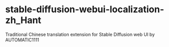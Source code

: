 # stable-diffusion-webui-localization-zh_Hant
Traditional Chinese translation extension for Stable Diffusion web UI by AUTOMATIC1111
